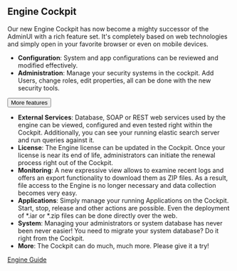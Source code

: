 ## Engine Cockpit

Our new Engine Cockpit has now become a mighty successor of the AdminUI with a rich feature set.
It's completely based on web technologies and simply open in your favorite browser or even on mobile devices.

* **Configuration**: System and app configurations can be reviewed and modified effectively.
* **Administration**: Manage your security systems in the cockpit. Add Users, change roles, edit properties, all can be done with the new security tools.

<button type="button" class="button collapsible">More features</button>
<div class="collapsible-content" markdown="1">

 * __External Services__: Database, SOAP or REST web services used by the engine can be viewed, configured and even tested right within the Cockpit. Additionally, you can see your running elastic search server and run queries against it.
 * __License__: The Engine license can be updated in the Cockpit. Once your license is near its end of life, administrators can initiate the renewal process right out of the Cockpit.
 * __Monitoring__: A new expressive view allows to examine recent logs and offers an export functionality to download them as ZIP files. As a result, file access to the Engine is no longer necessary and data collection becomes very easy.
 * __Applications__: Simply manage your running Applications on the Cockpit. Start, stop, release and other actions are possible. Even the deployment of *.iar or *.zip files can be done directly over the web.
 * __System__: Managing your administrators or system database has never been never easier! You need to migrate your system database? Do it right from the Cockpit.
 * __More__: The Cockpit can do much, much more. Please give it a try!
 
</div>

<div class="short-links">
	<a href="${docBaseUrl}/engine-guide/tool-reference/engine-cockpit/index.html"
		target="_blank" rel="noopener noreferrer">
		<i class="fas fa-book"></i> Engine Guide
	</a>
</div>
